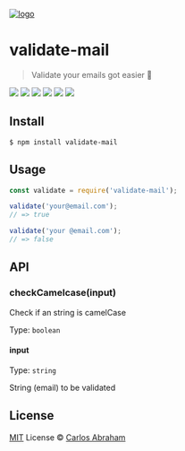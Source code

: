 
[![logo](https://cdn.abranhe.com/projects/validate-mail/logo.svg)](https://npmjs.com/package/validate-mail)

# validate-mail

> Validate your emails got easier 📧

[![](https://img.shields.io/travis/abranhe/validate-mail.svg?logo=travis)](https://travis-ci.org/abranhe/validate-mail)
[![](https://abranhe.com/badge.svg)](https://github.com/abranhe)
[![](https://cdn.abranhe.com/badges/cash-me.svg)](https://cash.me/$abranhe)
[![](https://cdn.abranhe.com/badges/patreon.svg)](https://patreon.com/abranhe)
[![](https://img.shields.io/github/license/abranhe/validate-mail.svg)](https://github.com/abranhe/validate-mail/blob/master/license)
[![](https://img.shields.io/npm/v/validate-mail.svg)](https://npmjs.com/package/validate-mail)


## Install

```
$ npm install validate-mail
```

## Usage

```js
const validate = require('validate-mail');

validate('your@email.com');
// => true

validate('your @email.com');
// => false
```

## API

### checkCamelcase(input)

Check if an string is camelCase

Type: `boolean`

#### input

Type: `string`

String (email) to be validated

## License

[MIT][license] License © [Carlos Abraham][abranhe]

<!-------------------- Links ------------------------>
[abranhe]: https://github.com/abranhe
[abranhe-img]: https://avatars3.githubusercontent.com/u/21347264?s=50
[license]: https://github.com/abranhe/validate-mail/blob/master/license
